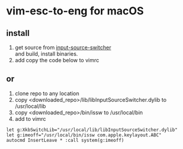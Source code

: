 # vim-esc-to-eng for macOS

## install
  
1. get source from  [input-source-switcher](https://github.com/vovkasm/input-source-switcher.git)  
  and build, install binaries.
2. add copy the code below to vimrc 

## or

1. clone repo to any location
2. copy <downloaded_repo>/lib/libInputSourceSwitcher.dylib to /usr/local/lib
3. copy <downloaded_repo>/bin/issw to /usr/local/bin
4. add to vimrc
```vimscript
let g:XkbSwitchLib="/usr/local/lib/libInputSourceSwitcher.dylib"
let g:imeoff="/usr/local/bin/issw com.apple.keylayout.ABC"
autocmd InsertLeave * :call system(g:imeoff)
```
